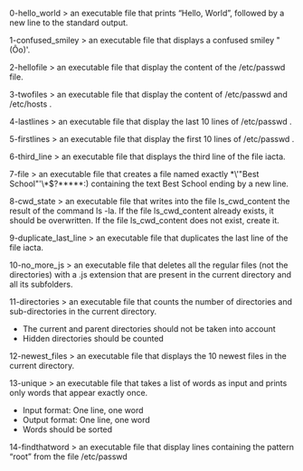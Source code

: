 0-hello_world > an executable file that prints “Hello, World”, followed by a new line to the standard output.

1-confused_smiley > an executable file that displays a confused smiley "(Ôo)'.

2-hellofile > an executable file that display the content of the /etc/passwd file.

3-twofiles > an executable file that display the content of /etc/passwd and /etc/hosts .

4-lastlines > an executable file that display the last 10 lines of /etc/passwd .

5-firstlines > an executable file that display the first 10 lines of /etc/passwd .

6-third_line > an executable file that displays the third line of the file iacta.

7-file > an executable file that creates a file named exactly \*\\'"Best School"\'\\*$\?\*\*\*\*\*:) containing the text Best School ending by a new line.

8-cwd_state > an executable file that writes into the file ls_cwd_content the result of the command ls -la. If the file ls_cwd_content already exists, it should be overwritten. If the file ls_cwd_content does not exist, create it.

9-duplicate_last_line > an executable file that duplicates the last line of the file iacta.

10-no_more_js > an executable file that deletes all the regular files (not the directories) with a .js extension that are present in the current directory and all its subfolders.

11-directories > an executable file that counts the number of directories and sub-directories in the current directory.
- The current and parent directories should not be taken into account
- Hidden directories should be counted

12-newest_files > an executable file that displays the 10 newest files in the current directory.

13-unique > an executable file that  takes a list of words as input and prints only words that appear exactly once.
- Input format: One line, one word
- Output format: One line, one word
- Words should be sorted

14-findthatword > an executable file that display lines containing the pattern “root” from the file /etc/passwd
